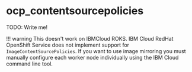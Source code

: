 ocp_contentsourcepolicies
=========================

TODO: Write me!

!!! warning
   This doesn't work on IBMCloud ROKS.  IBM Cloud RedHat OpenShift Service does not implement support for `ImageContentSourcePolicies`.  If you want to use image mirroring you must manually configure each worker node individually using the IBM Cloud command line tool.
